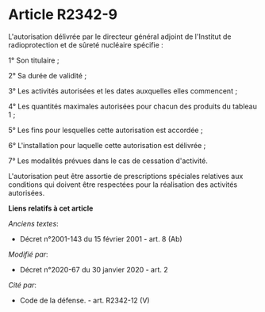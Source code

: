 # Article R2342-9

L'autorisation délivrée par le directeur général adjoint de l'Institut de radioprotection et de sûreté nucléaire spécifie :

1° Son titulaire ;

2° Sa durée de validité ;

3° Les activités autorisées et les dates auxquelles elles commencent ;

4° Les quantités maximales autorisées pour chacun des produits du tableau 1 ;

5° Les fins pour lesquelles cette autorisation est accordée ;

6° L'installation pour laquelle cette autorisation est délivrée ;

7° Les modalités prévues dans le cas de cessation d'activité.

L'autorisation peut être assortie de prescriptions spéciales relatives aux conditions qui doivent être respectées pour la
réalisation des activités autorisées.

**Liens relatifs à cet article**

_Anciens textes_:

  - Décret n°2001-143 du 15 février 2001 - art. 8 (Ab)

_Modifié par_:

  - Décret n°2020-67 du 30 janvier 2020 - art. 2

_Cité par_:

  - Code de la défense. - art. R2342-12 (V)
